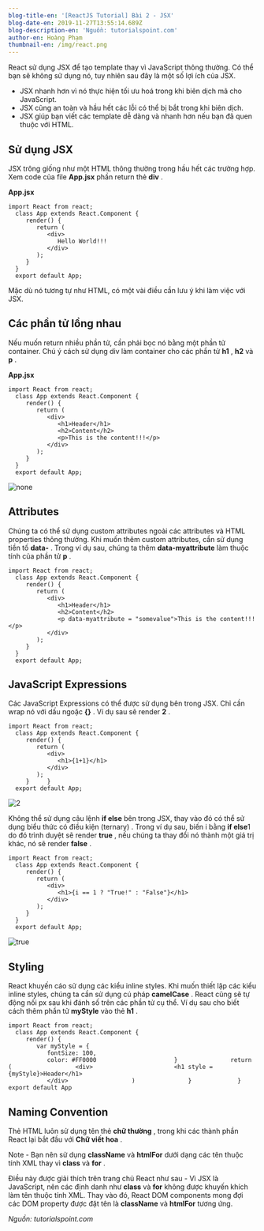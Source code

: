 ```yaml
---
blog-title-en: '[ReactJS Tutorial] Bài 2 - JSX'
blog-date-en: 2019-11-27T13:55:14.689Z
blog-description-en: 'Nguồn: tutorialspoint.com'
author-en: Hoàng Phạm
thumbnail-en: /img/react.png
---
```

React sử dụng JSX để tạo template thay vì JavaScript thông thường. Có thể bạn sẽ không sử dụng nó, tuy nhiên sau đây là một số lợi ích của JSX.

* JSX nhanh hơn vì nó thực hiện tối ưu hoá trong khi biên dịch mã cho JavaScript.
* JSX cũng an toàn và hầu hết các lỗi có thể bị bắt trong khi biên dịch.
* JSX giúp bạn viết các template dễ dàng và nhanh hơn nếu bạn đã quen thuộc với HTML.

## Sử dụng JSX

JSX trông giống như một HTML thông thường trong hầu hết các trường hợp. Xem code của file **App.jsx** phần return thẻ **div** .

**App.jsx**

```
import React from react;
  class App extends React.Component {
     render() {
        return (
           <div>
              Hello World!!!
           </div>
        );
     }
  }
  export default App;
```

Mặc dù nó tương tự như HTML, có một vài điều cần lưu ý khi làm việc với JSX.

## Các phần tử lồng nhau

Nếu muốn return nhiều phần tử, cần phải bọc nó bằng một phần tử container. Chú ý cách sử dụng div làm container cho các phần tử **h1** , **h2** và **p** .

**App.jsx**

```
import React from react;
  class App extends React.Component {
     render() {
        return (
           <div>
              <h1>Header</h1>
              <h2>Content</h2>
              <p>This is the content!!!</p>
           </div>
        );
     }
  }
  export default App;
```

![none](/img/react_jsx_wrapper.jpg "none")

## Attributes

Chúng ta có thể sử dụng custom attributes ngoài các attributes và HTML properties thông thường. Khi muốn thêm custom attributes, cần sử dụng tiền tố **data-** . Trong ví dụ sau, chúng ta thêm **data-myattribute** làm thuộc tính của phần tử **p** .

```
import React from react;
  class App extends React.Component {
     render() {
        return (
           <div>
              <h1>Header</h1>
              <h2>Content</h2>
              <p data-myattribute = "somevalue">This is the content!!!</p>
           </div>
        );
     }
  }
  export default App;
```



## JavaScript Expressions

Các JavaScript Expressions có thể được sử dụng bên trong JSX. Chỉ cần wrap nó với dấu ngoặc **{}** . Ví dụ sau sẽ render **2** .

```
import React from react;
  class App extends React.Component {
     render() {
        return (
           <div>
              <h1>{1+1}</h1>
           </div>
        );
     }     }
  export default App;
```

![2](/img/react_jsx_inline_javascript.jpg "2")

Không thể sử dụng câu lệnh **if else** bên trong JSX, thay vào đó có thể sử dụng biểu thức có điều kiện (ternary) . Trong ví dụ sau, biến i bằng **if else**1 do đó trình duyệt sẽ render **true** , nếu chúng ta thay đổi nó thành một giá trị khác, nó sẽ render **false** .

```
import React from react;
  class App extends React.Component {
     render() {
        return (
           <div>
              <h1>{i == 1 ? "True!" : "False"}</h1>
           </div>
        );
     }
  }
  export default App;
```

![true](/img/react_jsx_ternary_expression.jpg "true")



## Styling

React khuyến cáo sử dụng các kiểu inline styles. Khi muốn thiết lập các kiểu inline styles, chúng ta cần sử dụng cú pháp **camelCase** . React cũng sẽ tự động nối px sau khi đánh số trên các phần tử cụ thể. Ví dụ sau cho biết cách thêm phần tử **myStyle** vào thẻ **h1** .

```
import React from react;
  class App extends React.Component {
     render() {
        var myStyle = {
           fontSize: 100,
           color: #FF0000                      }               return (                  <div>                       <h1 style = {myStyle}>Header</h1>
           </div>                  )               }             }     export default App
```



## Naming Convention

Thẻ HTML luôn sử dụng tên thẻ **chữ thường** , trong khi các thành phần React lại bắt đầu với **Chữ viết hoa** .

Note - Bạn nên sử dụng **className** và **htmlFor** dưới dạng các tên thuộc tính XML thay vì **class** và **for** .

Điều này được giải thích trên trang chủ React như sau - Vì JSX là JavaScript, nên các định danh như **class** và **for** không được khuyến khích làm tên thuộc tính XML. Thay vào đó, React DOM components mong đợi các DOM property được đặt tên là **className** và **htmlFor** tương ứng.

_Nguồn: tutorialspoint.com_
